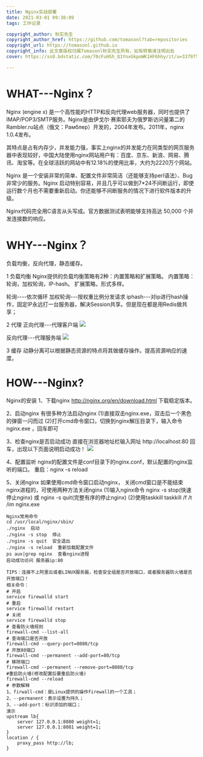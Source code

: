 ```yaml
---
title: Nginx实战部署
date: 2021-03-01 09:38:09
tags: 工作记录

copyright_author: 秋实先生
copyright_author_href: https://github.com/tomasonl?tab=repositories
copyright_url: https://tomasonl.github.io
copyright_info: 此文章版权归属Tomasonl秋实先生所有，如有转载请注明出处
cover: https://ss0.bdstatic.com/70cFuHSh_Q1YnxGkpoWK1HF6hhy/it/u=3379754713,1922618047&fm=26&gp=0.jpg

---
```


# WHAT---Nginx？
Nginx (engine x) 是一个高性能的HTTP和反向代理web服务器，同时也提供了IMAP/POP3/SMTP服务。Nginx是由伊戈尔·赛索耶夫为俄罗斯访问量第二的Rambler.ru站点（俄文：Рамблер）开发的，2004年发布。2011年，nginx 1.0.4发布。

其特点是占有内存少，并发能力强，事实上nginx的并发能力在同类型的网页服务器中表现较好，中国大陆使用nginx网站用户有：百度、京东、新浪、网易、腾讯、淘宝等。在全球活跃的网站中有12.18%的使用比率，大约为2220万个网站。

Nginx 是一个安装非常的简单、配置文件非常简洁（还能够支持perl语法）、Bug非常少的服务。Nginx 启动特别容易，并且几乎可以做到7*24不间断运行，即使运行数个月也不需要重新启动。你还能够不间断服务的情况下进行软件版本的升级。

Nginx代码完全用C语言从头写成。官方数据测试表明能够支持高达 50,000 个并发连接数的响应。

# WHY---Nginx？
负载均衡，反向代理，静态缓存。

1 负载均衡
Nginx提供的负载均衡策略有2种：内置策略和扩展策略。
内置策略：轮询，加权轮询，IP-hash。
扩展策略，形式多样。

轮询----依次循环
加权轮询---按权重比例分发请求
iphash---对ip进行hash操作，固定IP永远打一台服务器，解决Session共享。但是现在都是用Redis做共享；

2 代理
正向代理---代理客户端
<img src="https://kuangstudy.oss-cn-beijing.aliyuncs.com/bbs/2021/01/25/kuangstudy46bdad36-d3e0-43b0-a223-43360b7e8fc7.png">

反向代理---代理服务端
<img src="https://kuangstudy.oss-cn-beijing.aliyuncs.com/bbs/2021/01/25/kuangstudy62a15097-6e2a-4dbe-bcf5-f0d7cab81089.png">

3 缓存
动静分离可以根据静态资源的特点将其做缓存操作。提高资源响应的速度。

# HOW---Nginx?

Nginx的安装
1、下载nginx
http://nginx.org/en/download.html 下载稳定版本。

2、启动nginx
有很多种方法启动nginx
(1)直接双击nginx.exe，双击后一个黑色的弹窗一闪而过
(2)打开cmd命令窗口，切换到nginx解压目录下，输入命令 nginx.exe ，回车即可

3、检查nginx是否启动成功
直接在浏览器地址栏输入网址 http://localhost:80 回车，出现以下页面说明启动成功！
<img src="https://kuangstudy.oss-cn-beijing.aliyuncs.com/bbs/2021/01/25/kuangstudya21688c8-159e-4caa-8e65-3dc056b6b78e.png">



4、配置监听
nginx的配置文件是conf目录下的nginx.conf，默认配置的nginx监听的端口。
重启：nginx -s reload

5、关闭nginx
如果使用cmd命令窗口启动nginx， 关闭cmd窗口是不能结束nginx进程的，可使用两种方法关闭nginx
(1)输入nginx命令 nginx -s stop(快速停止nginx) 或 nginx -s quit(完整有序的停止nginx)
(2)使用taskkill taskkill /f /t /im nginx.exe


```
Nginx常用命令
cd /usr/local/nginx/sbin/
./nginx  启动
./nginx -s stop  停止
./nginx -s quit  安全退出
./nginx -s reload  重新加载配置文件
ps aux|grep nginx  查看nginx进程
启动成功访问 服务器ip:80
```

```
TIPS：连接不上阿里云或者LINUX服务器，检查安全组是否开放端口，或者服务器防火墙是否开放端口！
相关命令：
# 开启
service firewalld start
# 重启
service firewalld restart
# 关闭
service firewalld stop
# 查看防火墙规则
firewall-cmd --list-all
# 查询端口是否开放
firewall-cmd --query-port=8080/tcp
# 开放80端口
firewall-cmd --permanent --add-port=80/tcp
# 移除端口
firewall-cmd --permanent --remove-port=8080/tcp
#重启防火墙(修改配置后要重启防火墙)
firewall-cmd --reload
# 参数解释
1、firwall-cmd：是Linux提供的操作firewall的一个工具；
2、--permanent：表示设置为持久；
3、--add-port：标识添加的端口；
演示
upstream lb{
    server 127.0.0.1:8080 weight=1;
    server 127.0.0.1:8081 weight=1;
}
location / {
    proxy_pass http://lb;
}
```

